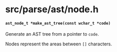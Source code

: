 # src/parse/ast/node.h

#### `ast_node_t *make_ast_tree(const wchar_t *code)`
Generate an AST tree from a pointer to `code`.

Nodes represent the areas between `[]` characters.

